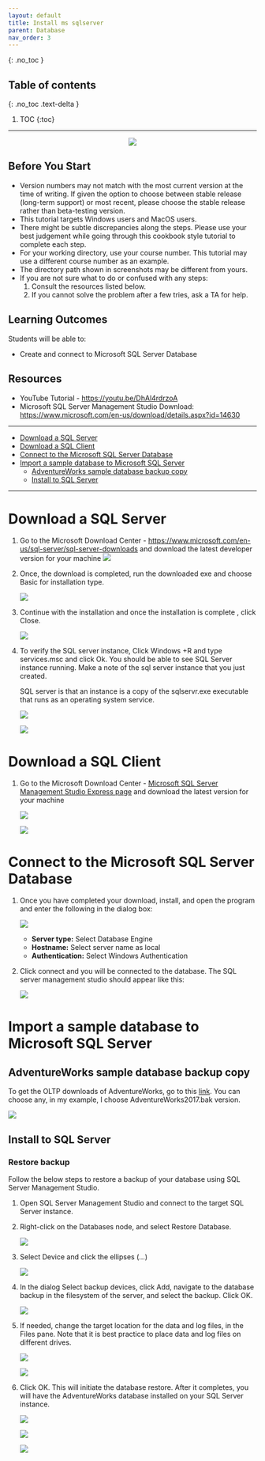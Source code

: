 ```yaml
---
layout: default
title: Install ms sqlserver
parent: Database
nav_order: 3
---
```


{: .no_toc }

## Table of contents
{: .no_toc .text-delta }

1. TOC
{:toc}

---

<p align="center">
<img src="/assets/images/sqlserver/sql_server_logo.png" />
</p>

## Before You Start

* Version numbers may not match with the most current version at the time of writing. If given the option to choose between stable release (long-term support) or most recent, please choose the stable release rather than beta-testing version.
* This tutorial targets Windows users and MacOS users.
* There might be subtle discrepancies along the steps. Please use your best judgement while going through this cookbook style tutorial to complete each step.
* For your working directory, use your course number. This tutorial may use a different course number as an example.  
* The directory path shown in screenshots may be different from yours.
* If you are not sure what to do or confused with any steps:
  1. Consult the resources listed below.  
  2. If you cannot solve the problem after a few tries, ask a TA for help.

## Learning Outcomes

Students will be able to:

* Create and connect to Microsoft SQL Server Database

## Resources

* YouTube Tutorial  - <https://youtu.be/DhAl4rdrzoA>
* Microsoft SQL Server Management Studio Download: <https://www.microsoft.com/en-us/download/details.aspx?id=14630>

---

* [Download a SQL Server](#Download-a-sql-server)
* [Download a SQL Client](#download-a-sql-client)
* [Connect to the Microsoft SQL Server Database](#connect-to-the-microsoft-sql-server-database)
* [Import a sample database to Microsoft SQL Server](#import-a-sample-database-to-microsoft-sql-server)
  * [AdventureWorks sample database backup copy](#adventureWorks-sample-database-backup-copy)
  * [Install to SQL Server](#install-to-sql-server)

---

# Download a SQL Server

 1. Go to the Microsoft Download Center - <https://www.microsoft.com/en-us/sql-server/sql-server-downloads> and download the latest developer version for your machine
    ![](/assets/images/sqlserver/sql_server_download_page.png)

 2. Once, the download is completed, run the downloaded exe and choose Basic for installation type.

    ![](/assets/images/sqlserver/sql_server_install_page.png)

 3. Continue with the installation and  once the installation is complete , click Close.

    ![](/assets/images/sqlserver/sql_server_install_successfully.png)

 4. To verify the SQL server instance, Click Windows +R and type services.msc and click Ok. You should be able to see SQL Server instance running. Make a note of the sql server instance that you just created.

    SQL server is that an instance is a copy of the sqlservr.exe executable that runs as an operating system service.

    ![](/assets/images/sqlserver/win_run.png)

    ![](/assets/images/sqlserver/win_services_msc.png)

# Download a SQL Client

 1. Go to the Microsoft Download Center - [Microsoft SQL Server Management Studio Express page](https://aka.ms/ssmsfullsetup) and download the latest version for your machine

    ![](/assets/images/sqlserver/ssms_install.png)

    ![](/assets/images/sqlserver/ssms_install_success.png)

# Connect to the Microsoft SQL Server Database

 1. Once you have completed your download, install, and open the program and enter the following in the dialog box:

    ![](/assets/images/sqlserver/connect_sql_server.png)

    * **Server type:** Select Database Engine
    * **Hostname:** Select server name as local
    * **Authentication:** Select Windows Authentication 

 2. Click connect and you will be connected to the database. The SQL server management studio should appear like this:

    ![](/assets/images/sqlserver/ssms_ui.png)

# Import a sample database to Microsoft SQL Server

## AdventureWorks sample database backup copy

To get the OLTP downloads of AdventureWorks, go to this [link](https://docs.microsoft.com/en-us/sql/samples/adventureworks-install-configure?view=sql-server-ver15). You can choose any, in my example, I choose AdventureWorks2017.bak version. 

![](/assets/images/sqlserver/download_backup_files_page.png)

## Install to SQL Server

### Restore backup

Follow the below steps to restore a backup of your database using SQL Server Management Studio.

 1. Open SQL Server Management Studio and connect to the target SQL Server instance.

 2. Right-click on the Databases node, and select Restore Database.

    ![](/assets/images/sqlserver/ssms_restore_db_dropdown.png)

 3. Select Device and click the ellipses (...)

    ![](/assets/images/sqlserver/ssms_restore_db_page.png)

 4. In the dialog Select backup devices, click Add, navigate to the database backup in the filesystem of the server, and select the backup. Click OK.

    ![](/assets/images/sqlserver/ssms_select_backup_devices.png)

 5. If needed, change the target location for the data and log files, in the Files pane. Note that it is best practice to place data and log files on different drives.

    ![](/assets/images/sqlserver/ssms_locate_backup_file_selector.png)

    ![](/assets/images/sqlserver/ssms_select_backup_devices_after.png)

 6. Click OK. This will initiate the database restore. After it completes, you will have the AdventureWorks database installed on your SQL Server instance.

    ![](/assets/images/sqlserver/ssms_restore_db_page_2.png)

    ![](/assets/images/sqlserver/ssms_restore_db_success.png)

    ![](/assets/images/sqlserver/ssms_after_restore_db.png)

